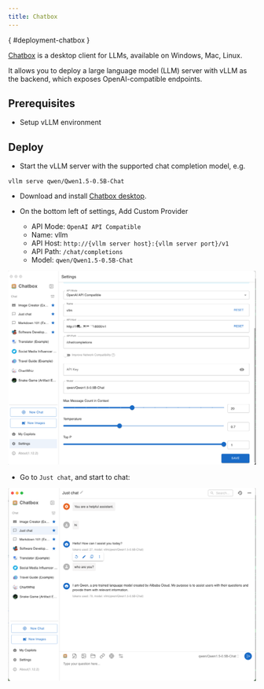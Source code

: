 ```yaml
---
title: Chatbox
---
```

[](){ #deployment-chatbox }

[Chatbox](https://github.com/chatboxai/chatbox) is a desktop client for LLMs, available on Windows, Mac, Linux.

It allows you to deploy a large language model (LLM) server with vLLM as the backend, which exposes OpenAI-compatible endpoints.

## Prerequisites

- Setup vLLM environment

## Deploy

- Start the vLLM server with the supported chat completion model, e.g.

```console
vllm serve qwen/Qwen1.5-0.5B-Chat
```

- Download and install [Chatbox desktop](https://chatboxai.app/en#download).

- On the bottom left of settings, Add Custom Provider
  - API Mode: `OpenAI API Compatible`
  - Name: vllm
  - API Host: `http://{vllm server host}:{vllm server port}/v1`
  - API Path: `/chat/completions`
  - Model: `qwen/Qwen1.5-0.5B-Chat`

![](../../assets/deployment/chatbox-settings.png)

- Go to `Just chat`, and start to chat:

![](../../assets/deployment/chatbox-chat.png)
